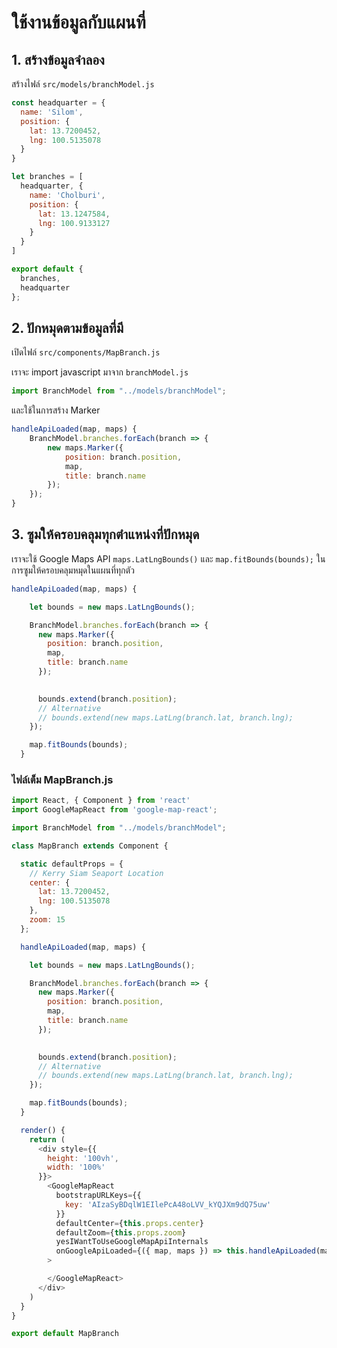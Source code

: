 
# ใช้งานข้อมูลกับแผนที่

## 1. สร้างข้อมูลจำลอง

สร้างไฟล์ `src/models/branchModel.js`

```js
const headquarter = {
  name: 'Silom',
  position: {
    lat: 13.7200452,
    lng: 100.5135078
  }
}

let branches = [
  headquarter, {
    name: 'Cholburi',
    position: {
      lat: 13.1247584,
      lng: 100.9133127
    }
  }
]

export default {
  branches,
  headquarter
}; 
```

## 2. ปักหมุดตามข้อมูลที่มี

เปิดไฟล์ `src/components/MapBranch.js`

เราจะ import javascript มาจาก `branchModel.js`

```js
import BranchModel from "../models/branchModel";
```

และใช้ในการสร้าง Marker

```js
handleApiLoaded(map, maps) {
    BranchModel.branches.forEach(branch => {
        new maps.Marker({
            position: branch.position,
            map,
            title: branch.name
        });
    });
}
```

## 3. ซูมให้ครอบคลุมทุกตำแหน่งที่ปักหมุด

เราจะใช้ Google Maps API `maps.LatLngBounds()` และ `map.fitBounds(bounds);` ในการซูมให้ครอบคลุมหมุดในแผนที่ทุกตัว

```js
handleApiLoaded(map, maps) {

    let bounds = new maps.LatLngBounds();

    BranchModel.branches.forEach(branch => {
      new maps.Marker({
        position: branch.position,
        map,
        title: branch.name
      });

      
      bounds.extend(branch.position);
      // Alternative
      // bounds.extend(new maps.LatLng(branch.lat, branch.lng);
    });

    map.fitBounds(bounds); 
  }
```

### ไฟล์เต็ม MapBranch.js

```js
import React, { Component } from 'react'
import GoogleMapReact from 'google-map-react';

import BranchModel from "../models/branchModel";

class MapBranch extends Component {

  static defaultProps = {
    // Kerry Siam Seaport Location
    center: {
      lat: 13.7200452,
      lng: 100.5135078
    },
    zoom: 15
  };

  handleApiLoaded(map, maps) {

    let bounds = new maps.LatLngBounds();

    BranchModel.branches.forEach(branch => {
      new maps.Marker({
        position: branch.position,
        map,
        title: branch.name
      });

      
      bounds.extend(branch.position);
      // Alternative
      // bounds.extend(new maps.LatLng(branch.lat, branch.lng);
    });

    map.fitBounds(bounds); 
  }

  render() {
    return (
      <div style={{
        height: '100vh',
        width: '100%'
      }}>
        <GoogleMapReact
          bootstrapURLKeys={{
            key: 'AIzaSyBDqlW1EIlePcA48oLVV_kYQJXm9dQ75uw'
          }}
          defaultCenter={this.props.center}
          defaultZoom={this.props.zoom}
          yesIWantToUseGoogleMapApiInternals
          onGoogleApiLoaded={({ map, maps }) => this.handleApiLoaded(map, maps)}
        >

        </GoogleMapReact>
      </div>
    )
  }
}

export default MapBranch
```